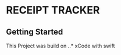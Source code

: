 RECEIPT TRACKER
===============

Getting Started
---------------
This Project was build on
..* xCode with swift
